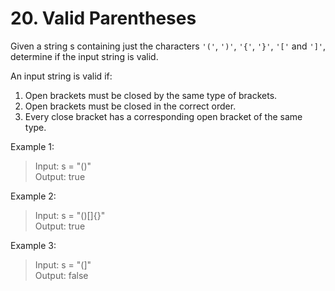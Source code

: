 # 20. Valid Parentheses

Given a string s containing just the characters ```'('```, ```')'```, ```'{'```, ```'}'```, ```'['``` and ```']'```, determine if the input string is valid.

An input string is valid if:

1. Open brackets must be closed by the same type of brackets.
2. Open brackets must be closed in the correct order.
3. Every close bracket has a corresponding open bracket of the same type.
 

Example 1:

>Input: s = "()"\
Output: true

Example 2:

>Input: s = "()[]{}"\
Output: true

Example 3:

>Input: s = "(]"\
Output: false